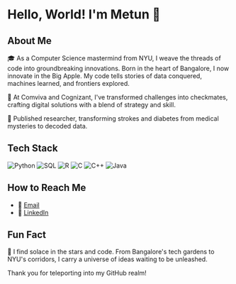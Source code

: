 # Hello, World! I'm Metun 👋

## About Me
🎓 As a Computer Science mastermind from NYU, I weave the threads of code into groundbreaking innovations. Born in the heart of Bangalore, I now innovate in the Big Apple. My code tells stories of data conquered, machines learned, and frontiers explored.

🚀 At Comviva and Cognizant, I've transformed challenges into checkmates, crafting digital solutions with a blend of strategy and skill.

📝 Published researcher, transforming strokes and diabetes from medical mysteries to decoded data.

## Tech Stack
![Python](https://img.shields.io/badge/-Python-3776AB?style=flat&logo=python&logoColor=white)
![SQL](https://img.shields.io/badge/-SQL-4479A1?style=flat&logo=mysql&logoColor=white)
![R](https://img.shields.io/badge/-R-276DC3?style=flat&logo=r&logoColor=white)
![C](https://img.shields.io/badge/-C-A8B9CC?style=flat&logo=c&logoColor=white)
![C++](https://img.shields.io/badge/-C++-00599C?style=flat&logo=cplusplus&logoColor=white)
![Java](https://img.shields.io/badge/-Java-ED8B00?style=flat&logo=java&logoColor=white)


## How to Reach Me
- 📧 [Email](mailto:your-email@example.com)
- 💼 [LinkedIn](https://www.linkedin.com/in/your-linkedin-profile)

## Fun Fact
🌌 I find solace in the stars and code. From Bangalore's tech gardens to NYU's corridors, I carry a universe of ideas waiting to be unleashed.

Thank you for teleporting into my GitHub realm!

